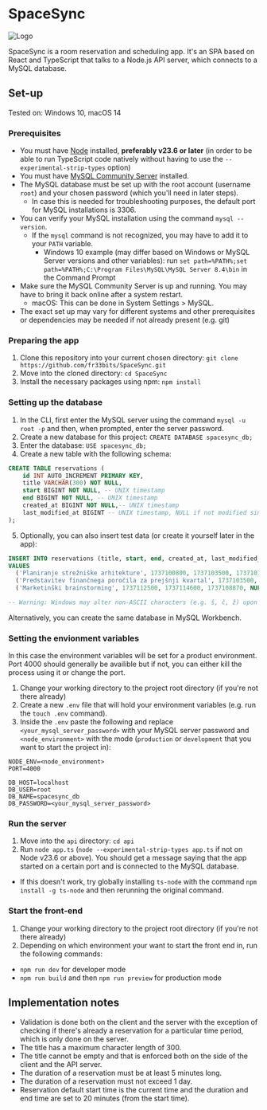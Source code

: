 # SpaceSync

<picture align="center" width="500">
  <source media="(prefers-color-scheme: dark)" alt="Logo" srcset="public/cover_dark.png">
  <source media="(prefers-color-scheme: light)" alt="Logo" srcset="public/cover_light.png">
  <img alt="Logo" src="cover_light.png">
</picture>

SpaceSync is a room reservation and scheduling app. It's an SPA based on React and TypeScript that talks to a Node.js API server, which connects to a MySQL database.

## Set-up

Tested on: Windows 10, macOS 14

### Prerequisites

- You must have [Node](https://nodejs.org/en) installed, **preferably v23.6 or later** (in order to be able to run TypeScript code natively without having to use the `--experimental-strip-types` option)
- You must have [MySQL Community Server](https://dev.mysql.com/downloads/) installed.
- The MySQL database must be set up with the root account (username `root`) and your chosen password (which you'll need in later steps).
  - In case this is needed for troubleshooting purposes, the default port for MySQL installations is 3306.
- You can verify your MySQL installation using the command `mysql --version`.
  - If the `mysql` command is not recognized, you may have to add it to your `PATH` variable.
    - Windows 10 example (may differ based on Windows or MySQL Server versions and other variables): run `set path=%PATH%;set path=%PATH%;C:\Program Files\MySQL\MySQL Server 8.4\bin` in the Command Prompt
- Make sure the MySQL Community Server is up and running. You may have to bring it back online after a system restart.
  - macOS: This can be done in System Settings > MySQL.
- The exact set up may vary for different systems and other prerequisites or dependencies may be needed if not already present (e.g. git)

### Preparing the app

1. Clone this repository into your current chosen directory: `git clone https://github.com/fr33bits/SpaceSync.git`
2. Move into the cloned directory: `cd SpaceSync`
3. Install the necessary packages using npm: `npm install`

### Setting up the database

1. In the CLI, first enter the MySQL server using the command `mysql -u root -p` and then, when prompted, enter the server password.
2. Create a new database for this project: `CREATE DATABASE spacesync_db;`
3. Enter the database: `USE spacesync_db;`
4. Create a new table with the following schema:

```sql
CREATE TABLE reservations (
    id INT AUTO_INCREMENT PRIMARY KEY,
    title VARCHAR(300) NOT NULL,
    start BIGINT NOT NULL, -- UNIX timestamp
    end BIGINT NOT NULL, -- UNIX timestamp
    created_at BIGINT NOT NULL,-- UNIX timestamp
    last_modified_at BIGINT -- UNIX timestamp, NULL if not modified since creation
);
```

5. Optionally, you can also insert test data (or create it yourself later in the app):

```sql
INSERT INTO reservations (title, start, end, created_at, last_modified_at)
VALUES
  ('Planiranje strežniške arhitekture', 1737100800, 1737103500, 1737101524, NULL),
  ('Predstavitev finančnega poročila za prejšnji kvartal', 1737103500, 1737105300, 1737099059, 1737101512),
  ('Marketinški brainstorming', 1737112500, 1737114600, 1737108870, NULL);

-- Warning: Windows may alter non-ASCII characters (e.g. š, č, ž) upon pasting into the Command Prompt or similar
```

Alternatively, you can create the same database in MySQL Workbench.

### Setting the envionment variables

In this case the environment variables will be set for a product environment. Port 4000 should generally be availible but if not, you can either kill the process using it or change the port.

1. Change your working directory to the project root directory (if you're not there already)
2. Create a new `.env` file that will hold your environment variables (e.g. run the `touch .env` command).
3. Inside the `.env` paste the following and replace `<your_mysql_server_password>` with your MySQL server password and `<node_environment>` with the mode (`production` or `development` that you want to start the project in):

```env
NODE_ENV=<node_environment>
PORT=4000

DB_HOST=localhost
DB_USER=root
DB_NAME=spacesync_db
DB_PASSWORD=<your_mysql_server_password>
```

### Run the server

1. Move into the `api` directory: `cd api`
2. Run `node app.ts` (`node --experimental-strip-types app.ts` if not on Node v23.6 or above). You should get a message saying that the app started on a certain port and is connected to the MySQL database.
  - If this doesn't work, try globally installing `ts-node` with the command `npm install -g ts-node` and then rerunning the original command.

### Start the front-end

1. Change your working directory to the project root directory (if you're not there already)
2. Depending on which environment your want to start the front end in, run the following commands:
  - `npm run dev` for developer mode
  - `npm run build` and then `npm run preview` for production mode

## Implementation notes

- Validation is done both on the client and the server with the exception of checking if there's already a reservation for a particular time period, which is only done on the server.
- The title has a maximum character length of 300.
- The title cannot be empty and that is enforced both on the side of the client and the API server.
- The duration of a reservation must be at least 5 minutes long.
- The duration of a reservation must not exceed 1 day.
- Reservation default start time is the current time and the duration and end time are set to 20 minutes (from the start time).

